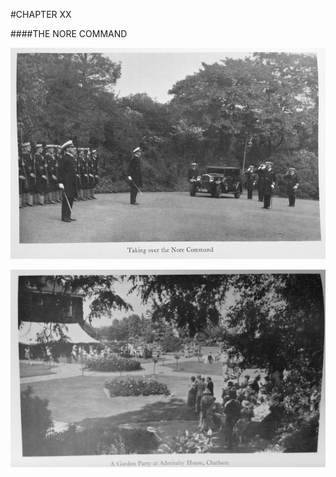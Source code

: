 #CHAPTER XX

####THE NORE COMMAND

![](../img/ch20_NoreCommand.jpg)

![](../img/ch20_AdmiraltyHouse.jpg)
